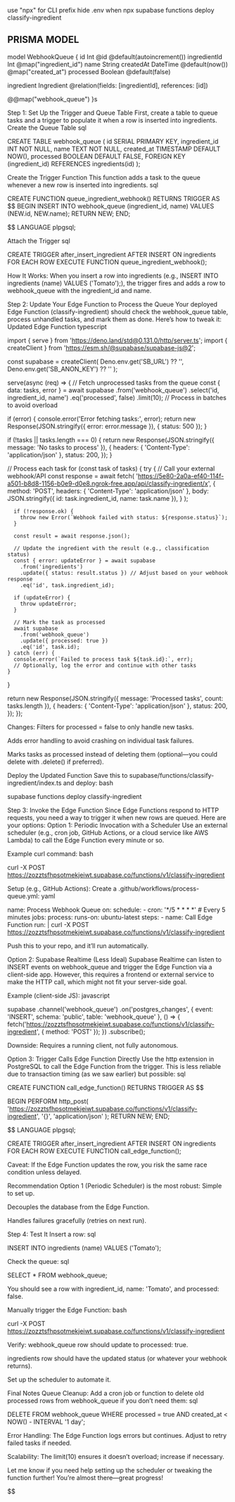 use "npx" for CLI prefix
hide .env when npx supabase functions deploy classify-ingredient

## PRISMA MODEL

model WebhookQueue {
id Int @id @default(autoincrement())
ingredientId Int @map("ingredient_id")
name String
createdAt DateTime @default(now()) @map("created_at")
processed Boolean @default(false)

ingredient Ingredient @relation(fields: [ingredientId], references: [id])

@@map("webhook_queue")
}s

Step 1: Set Up the Trigger and Queue Table
First, create a table to queue tasks and a trigger to populate it when a row is inserted into ingredients.
Create the Queue Table
sql

CREATE TABLE webhook_queue (
id SERIAL PRIMARY KEY,
ingredient_id INT NOT NULL,
name TEXT NOT NULL,
created_at TIMESTAMP DEFAULT NOW(),
processed BOOLEAN DEFAULT FALSE,
FOREIGN KEY (ingredient_id) REFERENCES ingredients(id)
);

Create the Trigger Function
This function adds a task to the queue whenever a new row is inserted into ingredients.
sql

CREATE FUNCTION queue_ingredient_webhook()
RETURNS TRIGGER AS $$
BEGIN
INSERT INTO webhook_queue (ingredient_id, name)
VALUES (NEW.id, NEW.name);
RETURN NEW;
END;

$$
LANGUAGE plpgsql;

Attach the Trigger
sql

CREATE TRIGGER after_insert_ingredient
AFTER INSERT ON ingredients
FOR EACH ROW EXECUTE FUNCTION queue_ingredient_webhook();

How It Works: When you insert a row into ingredients (e.g., INSERT INTO ingredients (name) VALUES ('Tomato');), the trigger fires and adds a row to webhook_queue with the ingredient_id and name.

Step 2: Update Your Edge Function to Process the Queue
Your deployed Edge Function (classify-ingredient) should check the webhook_queue table, process unhandled tasks, and mark them as done. Here’s how to tweak it:
Updated Edge Function
typescript

import { serve } from 'https://deno.land/std@0.131.0/http/server.ts';
import { createClient } from 'https://esm.sh/@supabase/supabase-js@2';

const supabase = createClient(
  Deno.env.get('SB_URL') ?? '',
  Deno.env.get('SB_ANON_KEY') ?? ''
);

serve(async (req) => {
  // Fetch unprocessed tasks from the queue
  const { data: tasks, error } = await supabase
    .from('webhook_queue')
    .select('id, ingredient_id, name')
    .eq('processed', false)
    .limit(10); // Process in batches to avoid overload

  if (error) {
    console.error('Error fetching tasks:', error);
    return new Response(JSON.stringify({ error: error.message }), { status: 500 });
  }

  if (!tasks || tasks.length === 0) {
    return new Response(JSON.stringify({ message: 'No tasks to process' }), {
      headers: { 'Content-Type': 'application/json' },
      status: 200,
    });
  }

  // Process each task
  for (const task of tasks) {
    try {
      // Call your external webhook/API
      const response = await fetch(
        'https://5e80-2a0a-ef40-114f-a501-b8d8-1156-b0e9-d0e8.ngrok-free.app/api/classify-ingredient/x',
        {
          method: 'POST',
          headers: { 'Content-Type': 'application/json' },
          body: JSON.stringify({ id: task.ingredient_id, name: task.name }),
        }
      );

      if (!response.ok) {
        throw new Error(`Webhook failed with status: ${response.status}`);
      }

      const result = await response.json();

      // Update the ingredient with the result (e.g., classification status)
      const { error: updateError } = await supabase
        .from('ingredients')
        .update({ status: result.status }) // Adjust based on your webhook response
        .eq('id', task.ingredient_id);

      if (updateError) {
        throw updateError;
      }

      // Mark the task as processed
      await supabase
        .from('webhook_queue')
        .update({ processed: true })
        .eq('id', task.id);
    } catch (err) {
      console.error(`Failed to process task ${task.id}:`, err);
      // Optionally, log the error and continue with other tasks
    }
  }

  return new Response(JSON.stringify({ message: 'Processed tasks', count: tasks.length }), {
    headers: { 'Content-Type': 'application/json' },
    status: 200,
  });
});

Changes:
Filters for processed = false to only handle new tasks.

Adds error handling to avoid crashing on individual task failures.

Marks tasks as processed instead of deleting them (optional—you could delete with .delete() if preferred).

Deploy the Updated Function
Save this to supabase/functions/classify-ingredient/index.ts and deploy:
bash

supabase functions deploy classify-ingredient

Step 3: Invoke the Edge Function
Since Edge Functions respond to HTTP requests, you need a way to trigger it when new rows are queued. Here are your options:
Option 1: Periodic Invocation with a Scheduler
Use an external scheduler (e.g., cron job, GitHub Actions, or a cloud service like AWS Lambda) to call the Edge Function every minute or so.

Example curl command:
bash

curl -X POST https://zozztsfhpsotmekjeiwt.supabase.co/functions/v1/classify-ingredient

Setup (e.g., GitHub Actions):
Create a .github/workflows/process-queue.yml:
yaml

name: Process Webhook Queue
on:
  schedule:
    - cron: '*/5 * * * *' # Every 5 minutes
jobs:
  process:
    runs-on: ubuntu-latest
    steps:
      - name: Call Edge Function
        run: |
          curl -X POST https://zozztsfhpsotmekjeiwt.supabase.co/functions/v1/classify-ingredient

Push this to your repo, and it’ll run automatically.

Option 2: Supabase Realtime (Less Ideal)
Supabase Realtime can listen to INSERT events on webhook_queue and trigger the Edge Function via a client-side app. However, this requires a frontend or external service to make the HTTP call, which might not fit your server-side goal.

Example (client-side JS):
javascript

supabase
  .channel('webhook_queue')
  .on('postgres_changes', { event: 'INSERT', schema: 'public', table: 'webhook_queue' }, () => {
    fetch('https://zozztsfhpsotmekjeiwt.supabase.co/functions/v1/classify-ingredient', { method: 'POST' });
  })
  .subscribe();

Downside: Requires a running client, not fully autonomous.

Option 3: Trigger Calls Edge Function Directly
Use the http extension in PostgreSQL to call the Edge Function from the trigger. This is less reliable due to transaction timing (as we saw earlier) but possible:
sql

CREATE FUNCTION call_edge_function()
RETURNS TRIGGER AS
$$

BEGIN
PERFORM http_post(
'https://zozztsfhpsotmekjeiwt.supabase.co/functions/v1/classify-ingredient',
'{}',
'application/json'
);
RETURN NEW;
END;

$$
LANGUAGE plpgsql;

CREATE TRIGGER after_insert_ingredient
AFTER INSERT ON ingredients
FOR EACH ROW EXECUTE FUNCTION call_edge_function();

Caveat: If the Edge Function updates the row, you risk the same race condition unless delayed.

Recommendation
Option 1 (Periodic Scheduler) is the most robust:
Simple to set up.

Decouples the database from the Edge Function.

Handles failures gracefully (retries on next run).

Step 4: Test It
Insert a row:
sql

INSERT INTO ingredients (name) VALUES ('Tomato');

Check the queue:
sql

SELECT * FROM webhook_queue;

You should see a row with ingredient_id, name: 'Tomato', and processed: false.

Manually trigger the Edge Function:
bash

curl -X POST https://zozztsfhpsotmekjeiwt.supabase.co/functions/v1/classify-ingredient

Verify:
webhook_queue row should update to processed: true.

ingredients row should have the updated status (or whatever your webhook returns).

Set up the scheduler to automate it.

Final Notes
Queue Cleanup: Add a cron job or function to delete old processed rows from webhook_queue if you don’t need them:
sql

DELETE FROM webhook_queue WHERE processed = true AND created_at < NOW() - INTERVAL '1 day';

Error Handling: The Edge Function logs errors but continues. Adjust to retry failed tasks if needed.

Scalability: The limit(10) ensures it doesn’t overload; increase if necessary.

Let me know if you need help setting up the scheduler or tweaking the function further! You’re almost there—great progress!


$$
